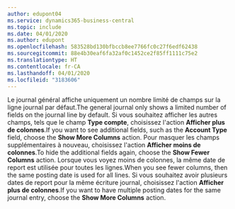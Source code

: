 ```yaml
---
author: edupont04
ms.service: dynamics365-business-central
ms.topic: include
ms.date: 04/01/2020
ms.author: edupont
ms.openlocfilehash: 583528bd130bfbccb8ee7766fc0c27f6edf62438
ms.sourcegitcommit: 88e4b30eaf6fa32af0c1452ce2f85ff1111c75e2
ms.translationtype: HT
ms.contentlocale: fr-CA
ms.lasthandoff: 04/01/2020
ms.locfileid: "3183606"
---
```

<span data-ttu-id="4ce3d-101">Le journal général affiche uniquement un nombre limité de champs sur la ligne journal par défaut.</span><span class="sxs-lookup"><span data-stu-id="4ce3d-101">The general journal only shows a limited number of fields on the journal line by default.</span></span> <span data-ttu-id="4ce3d-102">Si vous souhaitez afficher les autres champs, tels que le champ **Type compte**, choisissez l'action **Afficher plus de colonnes**.</span><span class="sxs-lookup"><span data-stu-id="4ce3d-102">If you want to see additional fields, such as the **Account Type** field, choose the **Show More Columns** action.</span></span> <span data-ttu-id="4ce3d-103">Pour masquer les champs supplémentaires à nouveau, choisissez l'action **Afficher moins de colonnes**.</span><span class="sxs-lookup"><span data-stu-id="4ce3d-103">To hide the additional fields again, choose the **Show Fewer Columns** action.</span></span> <span data-ttu-id="4ce3d-104">Lorsque vous voyez moins de colonnes, la même date de report est utilisée pour toutes les lignes.</span><span class="sxs-lookup"><span data-stu-id="4ce3d-104">When you see fewer columns, then the same posting date is used for all lines.</span></span> <span data-ttu-id="4ce3d-105">Si vous souhaitez avoir plusieurs dates de report pour la même écriture journal, choisissez l'action **Afficher plus de colonnes**.</span><span class="sxs-lookup"><span data-stu-id="4ce3d-105">If you want to have multiple posting dates for the same journal entry, choose the **Show More Columns** action.</span></span>  
